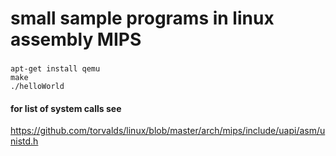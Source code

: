 # small sample programs in linux assembly MIPS

### 

	apt-get install qemu
	make
	./helloWorld


#### for list of system calls see

https://github.com/torvalds/linux/blob/master/arch/mips/include/uapi/asm/unistd.h



